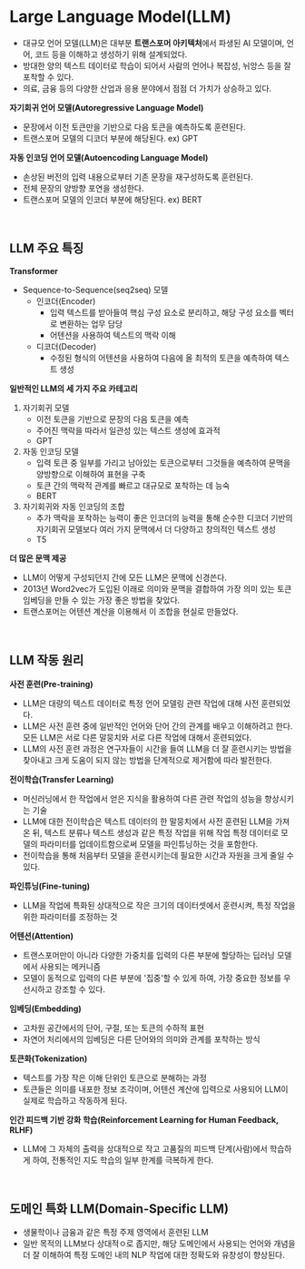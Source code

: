 # Large Language Model(LLM)
- 대규모 언어 모델(LLM)은 대부분 **트랜스포머 아키텍처**에서 파생된 AI 모델이며, 언어, 코드 등을 이해하고 생성하기 위해 설계되었다.
- 방대한 양의 텍스트 데이터로 학습이 되어서 사람의 언어나 복잡성, 뉘앙스 등을 잘 포착할 수 있다.
- 의료, 금융 등의 다양한 산업과 응용 분야에서 점점 더 가치가 상승하고 있다.

**자기회귀 언어 모델(Autoregressive Language Model)**
- 문장에서 이전 토큰만을 기반으로 다음 토큰을 예측하도록 훈련된다.
- 트랜스포머 모델의 디코더 부분에 해당된다. ex) GPT

**자동 인코딩 언어 모델(Autoencoding Language Model)**
- 손상된 버전의 입력 내용으로부터 기존 문장을 재구성하도록 훈련된다.
- 전체 문장의 양방향 포연을 생성한다.
- 트랜스포머 모델의 인코더 부분에 해당된다. ex) BERT

<br/>

## LLM 주요 특징
**Transformer**
- Sequence-to-Sequence(seq2seq) 모델
    - 인코더(Encoder)
        - 입력 텍스트를 받아들여 핵심 구성 요소로 분리하고, 해당 구성 요소를 벡터로 변환하는 업무 담당
        - 어텐션을 사용하여 텍스트의 맥락 이해
    - 디코더(Decoder)
        - 수정된 형식의 어텐션을 사용하여 다음에 올 최적의 토큰을 예측하여 텍스트 생성

**일반적인 LLM의 세 가지 주요 카테고리**
1. 자기회귀 모델
    - 이전 토큰을 기반으로 문장의 다음 토큰을 예측
    - 주어진 맥락을 따라서 일관성 있는 텍스트 생성에 효과적
    - GPT
2. 자동 인코딩 모델
    - 입력 토큰 중 일부를 가리고 남아있는 토큰으로부터 그것들을 예측하여 문맥을 양방향으로 이해하여 표현을 구축
    - 토큰 간의 맥락적 관계를 빠르고 대규모로 포착하는 데 능숙
    - BERT
3. 자기회귀와 자동 인코딩의 조합
    - 추가 맥락을 포착하는 능력이 좋은 인코더의 능력을 통해 순수한 디코더 기반의 자기회귀 모델보다 여러 가지 문맥에서 더 다양하고 창의적인 텍스트 생성
    - T5

**더 많은 문맥 제공**
- LLM이 어떻게 구성되던지 간에 모든 LLM은 문맥에 신경쓴다.
- 2013년 Word2vec가 도입된 이래로 의미와 문맥을 결합하여 가장 의미 있는 토큰 임베딩을 만들 수 있는 가장 좋은 방법을 찾았다.
- 트랜스포머는 어텐션 계산을 이용해서 이 조합을 현실로 만들었다.

<br/>

## LLM 작동 원리
**사전 훈련(Pre-training)**
- LLM은 대량의 텍스트 데이터로 특정 언어 모델링 관련 작업에 대해 사전 훈련되었다.
- LLM은 사전 훈련 중에 일반적인 언어와 단어 간의 관계를 배우고 이해하려고 한다. 모든 LLM은 서로 다른 말뭉치와 서로 다른 작업에 대해서 훈련되었다.
- LLM의 사전 훈련 과정은 연구자들이 시간을 들여 LLM을 더 잘 훈련시키는 방법을 찾아내고 크게 도움이 되지 않는 방법을 단계적으로 제거함에 따라 발전한다.

**전이학습(Transfer Learning)**
- 머신러닝에서 한 작업에서 얻은 지식을 활용하여 다른 관련 작업의 성능을 향상시키는 기술
- LLM에 대한 전이학습은 텍스트 데이터의 한 말뭉치에서 사전 훈련된 LLM을 가져온 뒤, 텍스트 분류나 텍스트 생성과 같은 특정 작업을 위해 작업 특정 데이터로 모델의 파라미터를 업데이트함으로써 모델을 파인튜닝하는 것을 포함한다.
- 전이학습을 통해 처음부터 모델을 훈련시키는데 필요한 시간과 자원을 크게 줄일 수 있다.

**파인튜닝(Fine-tuning)**
- LLM을 작업에 특화된 상대적으로 작은 크기의 데이터셋에서 훈련시켜, 특정 작업을 위한 파라미터를 조정하는 것

**어텐션(Attention)**
- 트랜스포머만이 아니라 다양한 가중치를 입력의 다른 부분에 할당하는 딥러닝 모델에서 사용되는 메커니즘
- 모델이 동적으로 입력의 다른 부분에 '집중'할 수 있게 하여, 가장 중요한 정보를 우선시하고 강조할 수 있다.

**임베딩(Embedding)**
- 고차원 공간에서의 단어, 구절, 또는 토큰의 수하적 표현
- 자연어 처리에서의 임베딩은 다른 단어와의 의미와 관계를 포착하는 방식

**토큰화(Tokenization)**
- 텍스트를 가장 작은 이해 단위인 토큰으로 분해하는 과정
- 토큰들은 의미를 내포한 정보 조각이며, 어텐션 계산에 입력으로 사용되어 LLM이 실제로 학습하고 작동하게 된다.

**인간 피드백 기반 강화 학습(Reinforcement Learning for Human Feedback, RLHF)**
- LLM에 그 자체의 출력을 상대적으로 작고 고품질의 피드백 단계(사람)에서 학습하게 하여, 전통적인 지도 학습의 일부 한계를 극복하게 한다.

<br/>

## 도메인 특화 LLM(Domain-Specific LLM)
- 생물학이나 금융과 같은 특정 주제 영역에서 훈련된 LLM
- 일반 목적의 LLM보다 상대적ㅇ로 좁지만, 해당 도메인에서 사용되는 언어와 개념을 더 잘 이해하여 특정 도메인 내의 NLP 작업에 대한 정확도와 유창성이 향상된다.